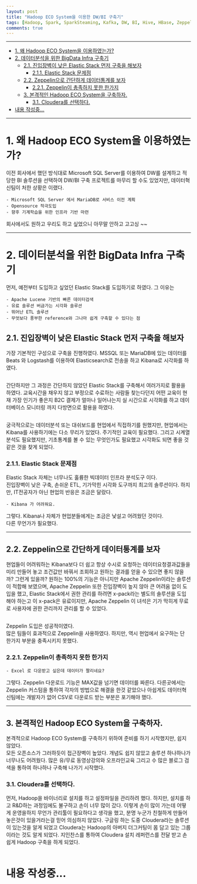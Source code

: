 ```yaml
---
layout: post
title: "Hadoop ECO System을 이용한 DW/BI 구축기"
tags: [Hadoop, Spark, SparkSteaming, Kafka, DW, BI, Hive, HBase, Zeppelin, Durid, Imply, Elasticsearch, Logstash, Beats, ELK]
comments: true
---
```


****

<!-- TOC depthFrom:1 depthTo:6 withLinks:1 updateOnSave:1 orderedList:0 -->

- [1. 왜 Hadoop ECO System을 이용하였는가?](#1-hadoop-eco-system-)
- [2. 데이터분석을 위한 BigData Infra 구축기](#2-bigdata-infra-)
	- [2.1. 진입장벽이 낮은 Elastic Stack 먼저 구축을 해보자](#21-elastic-stack-)
		- [2.1.1. Elastic Stack 문제점](#211-elastic-stack-)
	- [2.2. Zeppelin으로 간단하게 데이터통계를 보자](#22-zeppelin-)
		- [2.2.1. Zeppelin이 총족하지 못한 한가지](#221-zeppelin-)
	- [3. 본격적인 Hadoop ECO System을 구축하자.](#3-hadoop-eco-system-)
		- [3.1. Cloudera를 선택하다.](#31-cloudera-)
- [내용 작성중...](#-)

<!-- /TOC -->

****

# 1. 왜 Hadoop ECO System을 이용하였는가?

이전 회사에서 했던 방식대로 Microsoft SQL Server를 이용하여 DW를 설계하고 적당한 BI 솔루션을 선택하여 DW/BI 구축 프로젝트를 마무리 할 수도 있었지만, 데이터혁신팀이 처한 상황은 이랬다.

	- Microsoft SQL Server 에서 MariaDB로 서비스 이전 계획
	- Opensource 적극도입
	- 향후 기계학습을 위한 인프라 기반 마련

회사에서도 원하고 우리도 하고 싶었으니 아무말 안하고 고고싱 ~~

****

# 2. 데이터분석을 위한 BigData Infra 구축기

먼저, 예전부터 도입하고 싶었던 Elastic Stack를 도입하기로 하였다. 그 이유는

	- Apache Lucene 기반의 빠른 데이터검색
	- 유료 솔루션 버금가는 시각화 솔루션
	- 뛰어난 ETL 솔루션
	- 무엇보다 풍부한 reference와 그나마 쉽게 구축할 수 있다는 점

## 2.1. 진입장벽이 낮은 Elastic Stack 먼저 구축을 해보자

가장 기본적인 구성으로 구축을 진행하였다. MSSQL 또는 MariaDB에 있는 데이터를 Beats 와 Logstash를 이용하여 Elasticsearch로 전송을 하고 Kibana로 시각화를 하였다.

<img src="{{ '/images/20180301/20180301_04.png' }}" alt="">

간단하지만 그 과정은 간단하지 않았던 Elastic Stack를 구축해서 여러가지로 활용을 하였다. 교육시간을 채우지 않고 부정으로 수료하는 사람들 찾는다던지 어떤 교육이 현재 가장 인기가 좋은지 B2C 결제가 얼마나 일어나는지 실 시간으로 시각화를 하고 데이터베이스 모니터링 까지 다방면으로 활용을 하였다.

<img src="{{ '/images/20180301/20180301_05.png' }}" alt="">

궁극적으로는 데이터분석 또는 대쉬보드를 현업에서 직접하기를 원했지만, 현업에서는 Kibana를 사용하기에는 다소 무리가 있었다. 주기적인 교육이 필요했다. 그리고 시계열분석도 필요했지만, 기초통계를 볼 수 있는 무엇인가도 필요했고 시각화도 되면 좋을 것 같은 것을 찾게 되었다.

### 2.1.1. Elastic Stack 문제점

Elastic Stack 자체는 너무나도 훌륭한 빅데이터 인프라 분석도구 이다.  
진입장벽이 낮은 구축, 손쉬운 ETL, 기가막힌 시각화 도구까지 최고의 솔루션이다. 하지만, IT전공자가 아닌 현업의 반응은 조금은 달랐다.

    - Kibana 가 어려워요.

그렇다. Kibana나 자체가 현업분들에게는 조금은 낯설고 어려웠던 것이다.  
다른 무언가가 필요했다.

****

## 2.2. Zeppelin으로 간단하게 데이터통계를 보자

현업들이 어려워하는 Kibana보다 더 쉽고 항상 수시로 요청하는 데이터요청결과값들을 미리 만들어 놓고 조건값만 바꿔서 조회하고 원하는 결과를 얻을 수 있으면 좋지 않을까? 그런게 있을까? 원하는 100%의 기능은 아니지만 Apache Zeppelin이라는 솔루션이 적합해 보였으며, Apache Zeppelin 또한 진입장벽이 높지 않아 큰 어려움 없이 도입을 했고, Elastic Stack에서 권한 관리를 하려면 x-pack라는 별도의 솔루션을 도입해야 하는고 이 x-pack은 유료이지만, Apache Zeppelin 이 녀석은 기가 막히게 무료로 사용자에 권한 관리까지 관리를 할 수 있었다.

<img src="{{ '/images/20180301/20180301_06.png' }}" alt="">

Zeppelin 도입은 성공적이였다.  
많은 팀들이 효과적으로 Zeppelin을 사용하였다. 하지만, 역시 현업에서 요구하는 단 한가지 부분을 충족시키지 못했다.

### 2.2.1. Zeppelin이 총족하지 못한 한가지

    - Excel 로 다운받고 싶은데 데이터가 짤리네요?

그렇다. Zeppelin 다운로드 기능은 MAX값을 넘기면 데이터를 짜른다. 다른곳에서는 Zeppelin 커스텀을 통하여 각자의 방법으로 해결을 한것 같았으나 아쉽게도 데이터혁신팀에는 개발자가 없어 CSV로 다운로드 받는 부분은 포기해야 했다.

****

## 3. 본격적인 Hadoop ECO System을 구축하자.

본격적으로 Hadoop ECO System를 구축하기 위하여 준비를 하기 시작했지만, 쉽지 않았다.  
모든 오픈소스가 그러하듯이 접근장벽이 높았다. 개념도 쉽지 않았고 솔루션 하나하나가 너무나도 어려웠다. 많은 유/무료 동영상강의와 오프라인교육 그리고 수 많은 블로그 검색을 통하여 하나하나 구축해 나가기 시작했다.

### 3.1. Cloudera를 선택하다.

먼저, Hadoop을 바이너리로 설치를 하고 설정파일을 관리하려 했다. 하지만, 설치를 하고 R&D하는 과정임에도 불구하고 손이 너무 많이 갔다. 이렇게 손이 많이 가는데 어떻게 운영을하지 무언가 관리툴이 필요하다고 생각을 했고, 분명 누군가 친철하게 만들어 놓은것이 있을거라는걸 믿어 의심하지 않았다. 구글링 하는 도중 Cloudera라는 솔루션이 있는것을 알게 되었고 Cloudera는 Hadoop의 아버지 더그커팅이 몸 담고 있는 그룹이라는 것도 알게 되었다. 지인찬스를 통하여 Cloudera 설치 레퍼런스를 전달 받고 손쉽게 Hadoop 구축을 하게 되었다.

<img src="{{ '/images/20180301/cloudera-logo.png' }}" alt="">






# 내용 작성중...
